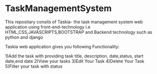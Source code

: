 # TaskManagementSystem



This repositary consits of Taskia- the task management system web application using front-end-technology i.e HTML,CSS,JAVASCRIPTS,BOOTSTRAP
and Backend technology such as python and django 

Taskia web application gives you following Functionality:

1)Add the task with providing task title, description, date,status, start date,end date
2)View your tasks 
3)Edit Your Task
4)Delete Your Task
5)Filter your task with status

